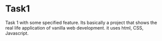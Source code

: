 # Task1
 Task 1 with some specified feature.
Its basically a project that shows the real life application of vanilla 
web development.
it uses html, CSS, Javascript.

